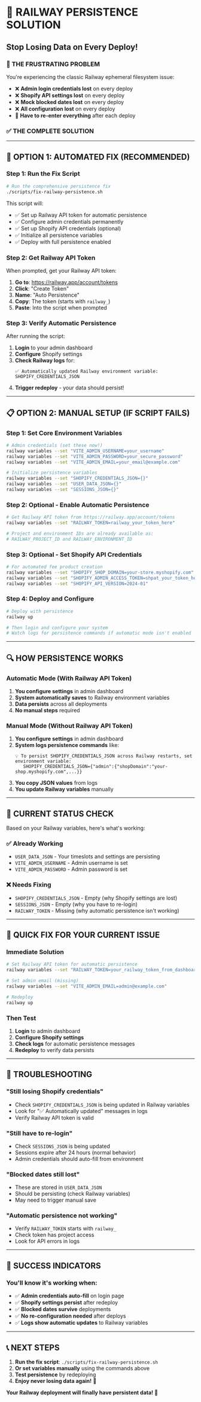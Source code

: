 # 🔧 RAILWAY PERSISTENCE SOLUTION
## Stop Losing Data on Every Deploy!

### 🚨 **THE FRUSTRATING PROBLEM**
You're experiencing the classic Railway ephemeral filesystem issue:
- ❌ **Admin login credentials lost** on every deploy
- ❌ **Shopify API settings lost** on every deploy  
- ❌ **Mock blocked dates lost** on every deploy
- ❌ **All configuration lost** on every deploy
- 😤 **Have to re-enter everything** after each deploy

### ✅ **THE COMPLETE SOLUTION**

---

## 🚀 **OPTION 1: AUTOMATED FIX (RECOMMENDED)**

### **Step 1: Run the Fix Script**

```bash
# Run the comprehensive persistence fix
./scripts/fix-railway-persistence.sh
```

This script will:
- ✅ Set up Railway API token for automatic persistence
- ✅ Configure admin credentials permanently
- ✅ Set up Shopify API credentials (optional)
- ✅ Initialize all persistence variables
- ✅ Deploy with full persistence enabled

### **Step 2: Get Railway API Token**

When prompted, get your Railway API token:

1. **Go to**: https://railway.app/account/tokens
2. **Click**: "Create Token"
3. **Name**: "Auto Persistence"
4. **Copy**: The token (starts with `railway_`)
5. **Paste**: Into the script when prompted

### **Step 3: Verify Automatic Persistence**

After running the script:
1. **Login** to your admin dashboard
2. **Configure** Shopify settings
3. **Check Railway logs** for:
   ```
   ✅ Automatically updated Railway environment variable: SHOPIFY_CREDENTIALS_JSON
   ```
4. **Trigger redeploy** - your data should persist!

---

## 📋 **OPTION 2: MANUAL SETUP (IF SCRIPT FAILS)**

### **Step 1: Set Core Environment Variables**

```bash
# Admin credentials (set these now!)
railway variables --set "VITE_ADMIN_USERNAME=your_username"
railway variables --set "VITE_ADMIN_PASSWORD=your_secure_password"
railway variables --set "VITE_ADMIN_EMAIL=your_email@example.com"

# Initialize persistence variables
railway variables --set "SHOPIFY_CREDENTIALS_JSON={}"
railway variables --set "USER_DATA_JSON={}"
railway variables --set "SESSIONS_JSON={}"
```

### **Step 2: Optional - Enable Automatic Persistence**

```bash
# Get Railway API token from https://railway.app/account/tokens
railway variables --set "RAILWAY_TOKEN=railway_your_token_here"

# Project and environment IDs are already available as:
# RAILWAY_PROJECT_ID and RAILWAY_ENVIRONMENT_ID
```

### **Step 3: Optional - Set Shopify API Credentials**

```bash
# For automated fee product creation
railway variables --set "SHOPIFY_SHOP_DOMAIN=your-store.myshopify.com"
railway variables --set "SHOPIFY_ADMIN_ACCESS_TOKEN=shpat_your_token_here"
railway variables --set "SHOPIFY_API_VERSION=2024-01"
```

### **Step 4: Deploy and Configure**

```bash
# Deploy with persistence
railway up

# Then login and configure your system
# Watch logs for persistence commands if automatic mode isn't enabled
```

---

## 🔍 **HOW PERSISTENCE WORKS**

### **Automatic Mode (With Railway API Token)**
1. **You configure settings** in admin dashboard
2. **System automatically saves** to Railway environment variables
3. **Data persists** across all deployments
4. **No manual steps** required

### **Manual Mode (Without Railway API Token)**
1. **You configure settings** in admin dashboard
2. **System logs persistence commands** like:
   ```
   💡 To persist SHOPIFY_CREDENTIALS_JSON across Railway restarts, set environment variable:
      SHOPIFY_CREDENTIALS_JSON={"admin":{"shopDomain":"your-shop.myshopify.com",...}}
   ```
3. **You copy JSON values** from logs
4. **You update Railway variables** manually

---

## 🎯 **CURRENT STATUS CHECK**

Based on your Railway variables, here's what's working:

### ✅ **Already Working**
- `USER_DATA_JSON` - Your timeslots and settings are persisting
- `VITE_ADMIN_USERNAME` - Admin username is set
- `VITE_ADMIN_PASSWORD` - Admin password is set

### ❌ **Needs Fixing**
- `SHOPIFY_CREDENTIALS_JSON` - Empty (why Shopify settings are lost)
- `SESSIONS_JSON` - Empty (why you have to re-login)
- `RAILWAY_TOKEN` - Missing (why automatic persistence isn't working)

---

## 🔧 **QUICK FIX FOR YOUR CURRENT ISSUE**

### **Immediate Solution**

```bash
# Set Railway API token for automatic persistence
railway variables --set "RAILWAY_TOKEN=your_railway_token_from_dashboard"

# Set admin email (missing)
railway variables --set "VITE_ADMIN_EMAIL=admin@example.com"

# Redeploy
railway up
```

### **Then Test**
1. **Login** to admin dashboard
2. **Configure Shopify settings**
3. **Check logs** for automatic persistence messages
4. **Redeploy** to verify data persists

---

## 🚨 **TROUBLESHOOTING**

### **"Still losing Shopify credentials"**
- Check `SHOPIFY_CREDENTIALS_JSON` is being updated in Railway variables
- Look for "✅ Automatically updated" messages in logs
- Verify Railway API token is valid

### **"Still have to re-login"**
- Check `SESSIONS_JSON` is being updated
- Sessions expire after 24 hours (normal behavior)
- Admin credentials should auto-fill from environment

### **"Blocked dates still lost"**
- These are stored in `USER_DATA_JSON`
- Should be persisting (check Railway variables)
- May need to trigger manual save

### **"Automatic persistence not working"**
- Verify `RAILWAY_TOKEN` starts with `railway_`
- Check token has project access
- Look for API errors in logs

---

## 🎉 **SUCCESS INDICATORS**

### **You'll know it's working when:**
- ✅ **Admin credentials auto-fill** on login page
- ✅ **Shopify settings persist** after redeploy
- ✅ **Blocked dates survive** deployments
- ✅ **No re-configuration needed** after deploys
- ✅ **Logs show automatic updates** to Railway variables

---

## 📞 **NEXT STEPS**

1. **Run the fix script**: `./scripts/fix-railway-persistence.sh`
2. **Or set variables manually** using the commands above
3. **Test persistence** by redeploying
4. **Enjoy never losing data again!** 🎉

**Your Railway deployment will finally have persistent data! 🚀** 